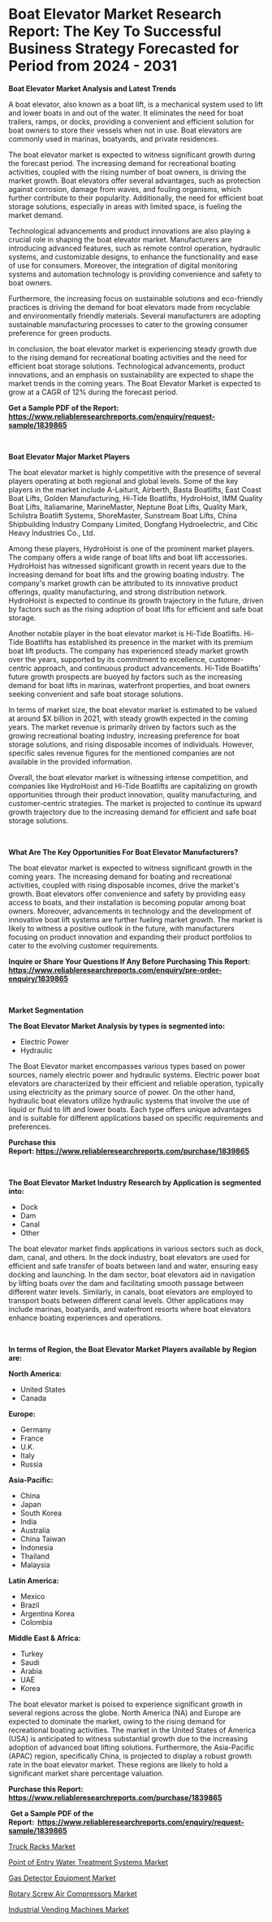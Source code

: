 <p><h1>Boat Elevator Market Research Report: The Key To Successful Business Strategy Forecasted for Period from 2024 - 2031</h1></p><p><strong>Boat Elevator Market Analysis and Latest Trends</strong></p>
<p><p>A boat elevator, also known as a boat lift, is a mechanical system used to lift and lower boats in and out of the water. It eliminates the need for boat trailers, ramps, or docks, providing a convenient and efficient solution for boat owners to store their vessels when not in use. Boat elevators are commonly used in marinas, boatyards, and private residences.</p><p>The boat elevator market is expected to witness significant growth during the forecast period. The increasing demand for recreational boating activities, coupled with the rising number of boat owners, is driving the market growth. Boat elevators offer several advantages, such as protection against corrosion, damage from waves, and fouling organisms, which further contribute to their popularity. Additionally, the need for efficient boat storage solutions, especially in areas with limited space, is fueling the market demand.</p><p>Technological advancements and product innovations are also playing a crucial role in shaping the boat elevator market. Manufacturers are introducing advanced features, such as remote control operation, hydraulic systems, and customizable designs, to enhance the functionality and ease of use for consumers. Moreover, the integration of digital monitoring systems and automation technology is providing convenience and safety to boat owners.</p><p>Furthermore, the increasing focus on sustainable solutions and eco-friendly practices is driving the demand for boat elevators made from recyclable and environmentally friendly materials. Several manufacturers are adopting sustainable manufacturing processes to cater to the growing consumer preference for green products.</p><p>In conclusion, the boat elevator market is experiencing steady growth due to the rising demand for recreational boating activities and the need for efficient boat storage solutions. Technological advancements, product innovations, and an emphasis on sustainability are expected to shape the market trends in the coming years. The Boat Elevator Market is expected to grow at a CAGR of 12% during the forecast period.</p></p>
<p><strong>Get a Sample PDF of the Report:&nbsp; <a href="https://www.reliableresearchreports.com/enquiry/request-sample/1839865">https://www.reliableresearchreports.com/enquiry/request-sample/1839865</a></strong></p>
<p>&nbsp;</p>
<p><strong>Boat Elevator Major Market Players</strong></p>
<p><p>The boat elevator market is highly competitive with the presence of several players operating at both regional and global levels. Some of the key players in the market include A-Laiturit, Airberth, Basta Boatlifts, East Coast Boat Lifts, Golden Manufacturing, Hi-Tide Boatlifts, HydroHoist, IMM Quality Boat Lifts, Italiamarine, MarineMaster, Neptune Boat Lifts, Quality Mark, Schilstra Boatlift Systems, ShoreMaster, Sunstream Boat Lifts, China Shipbuilding Industry Company Limited, Dongfang Hydroelectric, and Citic Heavy Industries Co., Ltd.</p><p>Among these players, HydroHoist is one of the prominent market players. The company offers a wide range of boat lifts and boat lift accessories. HydroHoist has witnessed significant growth in recent years due to the increasing demand for boat lifts and the growing boating industry. The company's market growth can be attributed to its innovative product offerings, quality manufacturing, and strong distribution network. HydroHoist is expected to continue its growth trajectory in the future, driven by factors such as the rising adoption of boat lifts for efficient and safe boat storage.</p><p>Another notable player in the boat elevator market is Hi-Tide Boatlifts. Hi-Tide Boatlifts has established its presence in the market with its premium boat lift products. The company has experienced steady market growth over the years, supported by its commitment to excellence, customer-centric approach, and continuous product advancements. Hi-Tide Boatlifts' future growth prospects are buoyed by factors such as the increasing demand for boat lifts in marinas, waterfront properties, and boat owners seeking convenient and safe boat storage solutions.</p><p>In terms of market size, the boat elevator market is estimated to be valued at around $X billion in 2021, with steady growth expected in the coming years. The market revenue is primarily driven by factors such as the growing recreational boating industry, increasing preference for boat storage solutions, and rising disposable incomes of individuals. However, specific sales revenue figures for the mentioned companies are not available in the provided information.</p><p>Overall, the boat elevator market is witnessing intense competition, and companies like HydroHoist and Hi-Tide Boatlifts are capitalizing on growth opportunities through their product innovation, quality manufacturing, and customer-centric strategies. The market is projected to continue its upward growth trajectory due to the increasing demand for efficient and safe boat storage solutions.</p></p>
<p>&nbsp;</p>
<p><strong>What Are The Key Opportunities For Boat Elevator Manufacturers?</strong></p>
<p><p>The boat elevator market is expected to witness significant growth in the coming years. The increasing demand for boating and recreational activities, coupled with rising disposable incomes, drive the market's growth. Boat elevators offer convenience and safety by providing easy access to boats, and their installation is becoming popular among boat owners. Moreover, advancements in technology and the development of innovative boat lift systems are further fueling market growth. The market is likely to witness a positive outlook in the future, with manufacturers focusing on product innovation and expanding their product portfolios to cater to the evolving customer requirements.</p></p>
<p><strong>Inquire or Share Your Questions If Any Before Purchasing This Report: <a href="https://www.reliableresearchreports.com/enquiry/pre-order-enquiry/1839865">https://www.reliableresearchreports.com/enquiry/pre-order-enquiry/1839865</a></strong></p>
<p>&nbsp;</p>
<p><strong>Market Segmentation</strong></p>
<p><strong>The Boat Elevator Market Analysis by types is segmented into:</strong></p>
<p><ul><li>Electric Power</li><li>Hydraulic</li></ul></p>
<p><p>The Boat Elevator market encompasses various types based on power sources, namely electric power and hydraulic systems. Electric power boat elevators are characterized by their efficient and reliable operation, typically using electricity as the primary source of power. On the other hand, hydraulic boat elevators utilize hydraulic systems that involve the use of liquid or fluid to lift and lower boats. Each type offers unique advantages and is suitable for different applications based on specific requirements and preferences.</p></p>
<p><strong>Purchase this Report:&nbsp;<a href="https://www.reliableresearchreports.com/purchase/1839865">https://www.reliableresearchreports.com/purchase/1839865</a></strong></p>
<p>&nbsp;</p>
<p><strong>The Boat Elevator Market Industry Research by Application is segmented into:</strong></p>
<p><ul><li>Dock</li><li>Dam</li><li>Canal</li><li>Other</li></ul></p>
<p><p>The boat elevator market finds applications in various sectors such as dock, dam, canal, and others. In the dock industry, boat elevators are used for efficient and safe transfer of boats between land and water, ensuring easy docking and launching. In the dam sector, boat elevators aid in navigation by lifting boats over the dam and facilitating smooth passage between different water levels. Similarly, in canals, boat elevators are employed to transport boats between different canal levels. Other applications may include marinas, boatyards, and waterfront resorts where boat elevators enhance boating experiences and operations.</p></p>
<p>&nbsp;</p>
<p><strong>In terms of Region, the Boat Elevator Market Players available by Region are:</strong></p>
<p>
    <p> <strong> North America: </strong>
        <ul>
            <li>United States</li>
            <li>Canada</li>
        </ul>
        </p> 
    <p> <strong> Europe: </strong>
        <ul>
            <li>Germany</li>
            <li>France</li>
            <li>U.K.</li>
            <li>Italy</li>
            <li>Russia</li>
        </ul>
        </p> 
    <p> <strong> Asia-Pacific: </strong>
        <ul>
            <li>China</li>
            <li>Japan</li>
            <li>South Korea</li>
            <li>India</li>
            <li>Australia</li>
            <li>China Taiwan</li>
            <li>Indonesia</li>
            <li>Thailand</li>
            <li>Malaysia</li>
        </ul>
        </p> 
    <p> <strong> Latin America: </strong>
        <ul>
            <li>Mexico</li>
            <li>Brazil</li>
            <li>Argentina Korea</li>
            <li>Colombia</li>
        </ul>
        </p> 
    <p> <strong> Middle East & Africa: </strong>
        <ul>
            <li>Turkey</li>
            <li>Saudi</li>
            <li>Arabia</li>
            <li>UAE</li>
            <li>Korea</li>
        </ul>
    </p>
    </p>
<p><p>The boat elevator market is poised to experience significant growth in several regions across the globe. North America (NA) and Europe are expected to dominate the market, owing to the rising demand for recreational boating activities. The market in the United States of America (USA) is anticipated to witness substantial growth due to the increasing adoption of advanced boat lifting solutions. Furthermore, the Asia-Pacific (APAC) region, specifically China, is projected to display a robust growth rate in the boat elevator market. These regions are likely to hold a significant market share percentage valuation.</p></p>
<p><strong>Purchase this Report: <a href="https://www.reliableresearchreports.com/purchase/1839865">https://www.reliableresearchreports.com/purchase/1839865</a></strong></p>
<p>&nbsp;<strong>Get a Sample PDF of the Report:&nbsp;&nbsp;<a href="https://www.reliableresearchreports.com/enquiry/request-sample/1839865">https://www.reliableresearchreports.com/enquiry/request-sample/1839865</a></strong></p>
<p><strong></strong></p>
<p><p><a href="https://github.com/sndrkn/Market-Research-Report-List-2/blob/main/truck-racks-market.md">Truck Racks Market</a></p><p><a href="https://github.com/sofyaavrova/Market-Research-Report-List-2/blob/main/point-of-entry-water-treatment-systems-market.md">Point of Entry Water Treatment Systems Market</a></p><p><a href="https://github.com/amae102299/Market-Research-Report-List-2/blob/main/gas-detector-equipment-market.md">Gas Detector Equipment Market</a></p><p><a href="https://github.com/melchekhinf/Market-Research-Report-List-2/blob/main/rotary-screw-air-compressors-market.md">Rotary Screw Air Compressors Market</a></p><p><a href="https://github.com/merzlyukov93/Market-Research-Report-List-2/blob/main/industrial-vending-machines-market.md">Industrial Vending Machines Market</a></p></p>